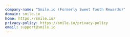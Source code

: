 ```yaml
---
company-name: "Smile.io (Formerly Sweet Tooth Rewards)"
domain: smile.io
home: https://smile.io/
privacy-policy: https://smile.io/privacy-policy
email: support@smile.io
---
```




